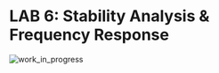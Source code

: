 # LAB 6: Stability Analysis & Frequency Response

<!-- ### Description:
* Learn how to analyze stability and frequency responses with Bode plots for the self-balancing robot
* Learn how to reduce steady-state error 
* Learn how to create a lag compensator

### What to Submit:
* Report showing a summary of exercises completed by hand as well as with MATLAB.
 -->

![work_in_progress](../media/wip.jpg)